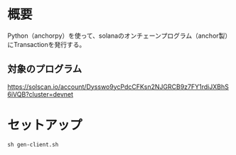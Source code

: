 # 概要
Python（anchorpy）を使って、solanaのオンチェーンプログラム（anchor製）にTransactionを発行する。

## 対象のプログラム
https://solscan.io/account/Dysswo9ycPdcCFKsn2NJGRCB9z7FY1rdiJXBhS6iVQB?cluster=devnet

# セットアップ
`sh gen-client.sh`
